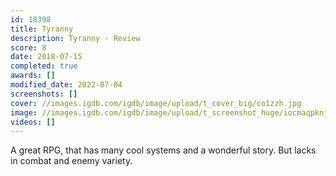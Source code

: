 ```yaml
---
id: 18398
title: Tyranny
description: Tyranny - Review
score: 8
date: 2018-07-15
completed: true
awards: []
modified_date: 2022-07-04
screenshots: []
cover: //images.igdb.com/igdb/image/upload/t_cover_big/co1zzh.jpg
image: //images.igdb.com/igdb/image/upload/t_screenshot_huge/iocmaqpknjd8qqrx544o.jpg
videos: []
---
```

A great RPG, that has many cool systems and a wonderful story. But lacks in combat and enemy variety.